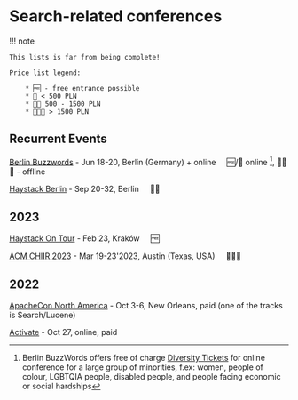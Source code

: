 # Search-related conferences

!!! note

    This lists is far from being complete!

    Price list legend:

        * 🆓 - free entrance possible
        * 💸 < 500 PLN
        * 💸💸 500 - 1500 PLN
        * 💸💸💸 > 1500 PLN


## Recurrent Events

[Berlin Buzzwords](https://2023.berlinbuzzwords.de/) - Jun 18-20, Berlin (Germany) + online &nbsp;&nbsp;&nbsp; 🆓/💸 online [^1], 💸💸💸 - offline

[Haystack Berlin](https://haystackconf.com/) - Sep 20-32, Berlin &nbsp;&nbsp;&nbsp; 💸💸 

[^1]:
    Berlin BuzzWords offers free of charge [Diversity Tickets](https://2023.berlinbuzzwords.de/diversity-inclusivity/) for online
    conference for a large group of minorities, f.ex: women, people of colour, LGBTQIA people, disabled people, and people facing economic or social hardships

## 2023

[Haystack On Tour](https://haystackconf.com/) - Feb 23, Kraków &nbsp;&nbsp;&nbsp; 🆓

[ACM CHIIR 2023](https://sigir.org/chiir2023/) - Mar 19-23'2023, Austin (Texas, USA) &nbsp;&nbsp;&nbsp; 💸💸💸


## 2022

[ApacheCon North America](https://www.apachecon.com/acna2022/index.html) - Oct 3-6, New Orleans, paid (one of the tracks is Search/Lucene)

[Activate](https://www.activate-conf.com/) - Oct 27, online, paid
